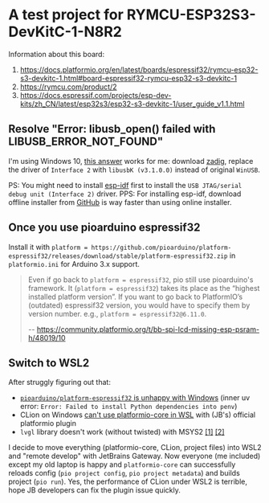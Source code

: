 # A test project for RYMCU-ESP32S3-DevKitC-1-N8R2

Information about this board:
1. https://docs.platformio.org/en/latest/boards/espressif32/rymcu-esp32-s3-devkitc-1.html#board-espressif32-rymcu-esp32-s3-devkitc-1
2. https://rymcu.com/product/2
3. https://docs.espressif.com/projects/esp-dev-kits/zh_CN/latest/esp32s3/esp32-s3-devkitc-1/user_guide_v1.1.html

## Resolve "Error: libusb_open() failed with LIBUSB_ERROR_NOT_FOUND"

I'm using Windows 10, [this answer](https://stackoverflow.com/a/77934154/23093084) works for me: download [zadig](https://zadig.akeo.ie/), replace the driver of `Interface 2` with `libusbK (v3.1.0.0)` instead of original `WinUSB`.

PS: You might need to install [esp-idf](https://docs.espressif.com/projects/esp-idf/en/stable/esp32/get-started/windows-setup.html) first to install the `USB JTAG/serial debug unit (Interface 2)` driver.
PPS: For installing esp-idf, download offline installer from [GitHub](https://github.com/espressif/idf-installer/releases/) is way faster than using online installer.

## Once you use pioarduino espressif32

Install it with `platform = https://github.com/pioarduino/platform-espressif32/releases/download/stable/platform-espressif32.zip` in `platformio.ini` for Arduino 3.x support.

> Even if go back to `platform = espressif32`, pio still use pioarduino's framework. It (`platform = espressif32`) takes its place as the “highest installed platform version”. If you want to go back to PlatformIO’s (outdated) espressif32 version, you would have to specify them by version number. e.g., `platform = espressif32@6.11.0`.
> 
> -- https://community.platformio.org/t/bb-spi-lcd-missing-esp-psram-h/48019/10

## Switch to WSL2

After struggly figuring out that:

- [`pioarduino/platform-espressif32` is unhappy with Windows](https://github.com/pioarduino/platform-espressif32/issues/289#issuecomment-3288609760) (inner uv error: `Error: Failed to install Python dependencies into penv`)
- CLion on Windows [can't use platformio-core in WSL](https://youtrack.jetbrains.com/issue/CPP-46558/CLion-on-Windows-cant-use-platformio-core-in-WSL) with (JB's) official platformio plugin
- `lvgl` library doesn't work (without twisted) with MSYS2 [[1]](https://github.com/lvgl/lv_platformio/issues/60) [[2]](https://github.com/lvgl/lv_platformio/issues/75)

I decide to move everything (platformio-core, CLion, project files) into WSL2 and "remote develop" with JetBrains Gateway. Now everyone (me included) except my old laptop is happy and `platformio-core` can successfully reloads config (`pio project config`, `pio project metadata`) and builds project (`pio run`). Yes, the performance of CLion under WSL2 is terrible, hope JB developers can fix the plugin issue quickly.
